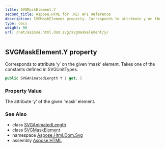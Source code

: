 ```yaml
---
title: SVGMaskElement.Y
second_title: Aspose.HTML for .NET API Reference
description: SVGMaskElement property. Corresponds to attribute y on the given mask element. Takes one of the constants defined in SVGUnitTypes
type: docs
weight: 90
url: /net/aspose.html.dom.svg/svgmaskelement/y/
---
```

## SVGMaskElement.Y property

Corresponds to attribute ‘y’ on the given ‘mask’ element. Takes one of the constants defined in SVGUnitTypes.

```csharp
public SVGAnimatedLength Y { get; }
```

### Property Value

The attribute ‘y’ of the given ‘mask’ element.

### See Also

* class [SVGAnimatedLength](../../../aspose.html.dom.svg.datatypes/svganimatedlength/)
* class [SVGMaskElement](../)
* namespace [Aspose.Html.Dom.Svg](../../svgmaskelement/)
* assembly [Aspose.HTML](../../../)
